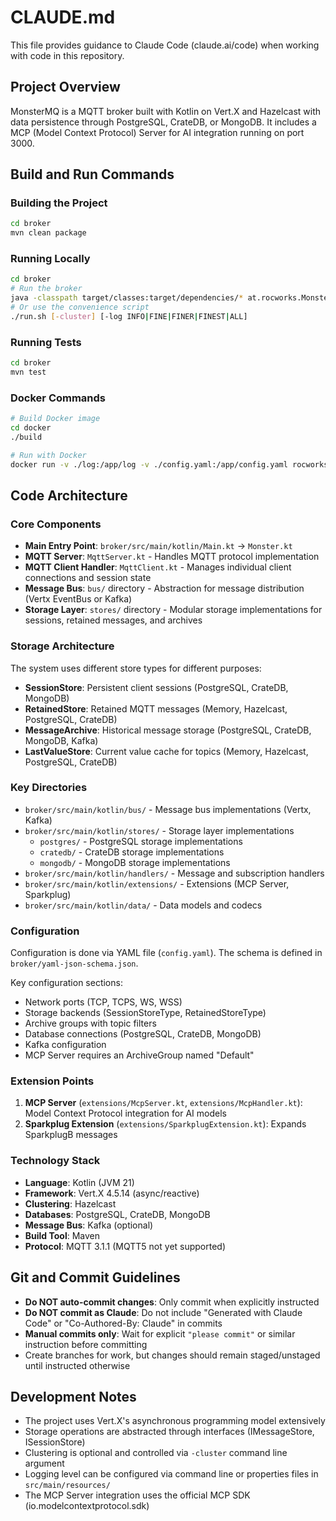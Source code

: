 # CLAUDE.md

This file provides guidance to Claude Code (claude.ai/code) when working with code in this repository.

## Project Overview

MonsterMQ is a MQTT broker built with Kotlin on Vert.X and Hazelcast with data persistence through PostgreSQL, CrateDB, or MongoDB. It includes a MCP (Model Context Protocol) Server for AI integration running on port 3000.

## Build and Run Commands

### Building the Project
```bash
cd broker
mvn clean package
```

### Running Locally
```bash
cd broker
# Run the broker
java -classpath target/classes:target/dependencies/* at.rocworks.MonsterKt [-cluster] [-log INFO|FINE|FINER|FINEST|ALL]
# Or use the convenience script
./run.sh [-cluster] [-log INFO|FINE|FINER|FINEST|ALL]
```

### Running Tests
```bash
cd broker
mvn test
```

### Docker Commands
```bash
# Build Docker image
cd docker
./build

# Run with Docker
docker run -v ./log:/app/log -v ./config.yaml:/app/config.yaml rocworks/monstermq [-cluster] [-log INFO|FINE|FINER|FINEST|ALL]
```

## Code Architecture

### Core Components

- **Main Entry Point**: `broker/src/main/kotlin/Main.kt` → `Monster.kt`
- **MQTT Server**: `MqttServer.kt` - Handles MQTT protocol implementation
- **MQTT Client Handler**: `MqttClient.kt` - Manages individual client connections and session state
- **Message Bus**: `bus/` directory - Abstraction for message distribution (Vertx EventBus or Kafka)
- **Storage Layer**: `stores/` directory - Modular storage implementations for sessions, retained messages, and archives

### Storage Architecture

The system uses different store types for different purposes:
- **SessionStore**: Persistent client sessions (PostgreSQL, CrateDB, MongoDB)
- **RetainedStore**: Retained MQTT messages (Memory, Hazelcast, PostgreSQL, CrateDB)
- **MessageArchive**: Historical message storage (PostgreSQL, CrateDB, MongoDB, Kafka)
- **LastValueStore**: Current value cache for topics (Memory, Hazelcast, PostgreSQL, CrateDB)

### Key Directories

- `broker/src/main/kotlin/bus/` - Message bus implementations (Vertx, Kafka)
- `broker/src/main/kotlin/stores/` - Storage layer implementations
  - `postgres/` - PostgreSQL storage implementations
  - `cratedb/` - CrateDB storage implementations
  - `mongodb/` - MongoDB storage implementations
- `broker/src/main/kotlin/handlers/` - Message and subscription handlers
- `broker/src/main/kotlin/extensions/` - Extensions (MCP Server, Sparkplug)
- `broker/src/main/kotlin/data/` - Data models and codecs

### Configuration

Configuration is done via YAML file (`config.yaml`). The schema is defined in `broker/yaml-json-schema.json`.

Key configuration sections:
- Network ports (TCP, TCPS, WS, WSS)
- Storage backends (SessionStoreType, RetainedStoreType)
- Archive groups with topic filters
- Database connections (PostgreSQL, CrateDB, MongoDB)
- Kafka configuration
- MCP Server requires an ArchiveGroup named "Default"

### Extension Points

1. **MCP Server** (`extensions/McpServer.kt`, `extensions/McpHandler.kt`): Model Context Protocol integration for AI models
2. **Sparkplug Extension** (`extensions/SparkplugExtension.kt`): Expands SparkplugB messages

### Technology Stack

- **Language**: Kotlin (JVM 21)
- **Framework**: Vert.X 4.5.14 (async/reactive)
- **Clustering**: Hazelcast
- **Databases**: PostgreSQL, CrateDB, MongoDB
- **Message Bus**: Kafka (optional)
- **Build Tool**: Maven
- **Protocol**: MQTT 3.1.1 (MQTT5 not yet supported)

## Git and Commit Guidelines

- **Do NOT auto-commit changes**: Only commit when explicitly instructed
- **Do NOT commit as Claude**: Do not include "Generated with Claude Code" or "Co-Authored-By: Claude" in commits
- **Manual commits only**: Wait for explicit `"please commit"` or similar instruction before committing
- Create branches for work, but changes should remain staged/unstaged until instructed otherwise

## Development Notes

- The project uses Vert.X's asynchronous programming model extensively
- Storage operations are abstracted through interfaces (IMessageStore, ISessionStore)
- Clustering is optional and controlled via `-cluster` command line argument
- Logging level can be configured via command line or properties files in `src/main/resources/`
- The MCP Server integration uses the official MCP SDK (io.modelcontextprotocol.sdk)